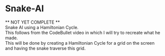# Snake-AI
** NOT YET COMPLETE ** \
Snake AI using a Hamiltonian Cycle. \
This follows from the CodeBullet video in which I will try to recreate what he made.\
This will be done by creating a Hamiltonian Cycle for a grid on the screen and having the snake traverse this grid.
